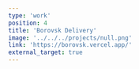 ```yaml
---
type: 'work'
position: 4
title: 'Borovsk Delivery'
image: '../../../projects/null.png'
link: 'https://borovsk.vercel.app/'
external_target: true
---
```

